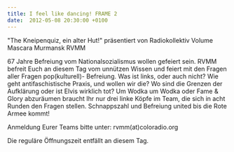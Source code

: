 ```yaml
---
title: I feel like dancing! FRAME 2
date:  2012-05-08 20:30:00 +0100
---
```


"The Kneipenquiz, ein alter Hut!" präsentiert von Radiokollektiv Volume Mascara Murmansk RVMM



67 Jahre Befreiung vom Nationalsozialismus wollen gefeiert sein. RVMM
befreit Euch an diesem Tag vom unnützen Wissen und feiert mit den Fragen
aller Fragen pop(kulturell)- Befreiung. Was ist links, oder auch nicht?
Wie geht antifaschistische Praxis, und wollen wir die? Wo sind die Grenzen
der Aufklärung oder ist Elvis wirklich tot? Um Wodka um Wodka oder Fame
&amp; Glory abzuräumen braucht Ihr nur drei linke Köpfe im Team, die sich
in acht Runden den Fragen stellen. Schnappszahl und Befreiung united bis
die Rote Armee kommt!


Anmeldung Eurer Teams bitte unter: rvmm(at)coloradio.org

Die reguläre Öffnungszeit entfällt an diesem Tag.

